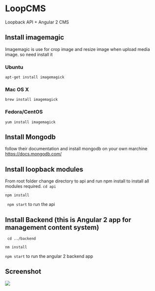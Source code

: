 # LoopCMS
Loopback API + Angular 2 CMS

## Install imagemagic
Imagemagic is use for crop image and resize image when upload media image. so need install it 

### Ubuntu
```apt-get install imagemagick```
### Mac OS X
```brew install imagemagick```
### Fedora/CentOS
```yum install imagemagick```

## Install Mongodb 
follow their documentation and install mongodb on your own marchine https://docs.mongodb.com/

## Install loopback modules 

From root folder change directory to api and run npm install to install all modules required.
``` cd api ```

```npm install```


``` npm start``` to run the api



## Install Backend (this is Angular 2 app for management content system)

``` cd ../backend```

``` nm install ```

``` npm start ``` to run the angular 2 backend app


## Screenshot

<img src="http://cloud.tabvn.com/6xax3n.png" />



